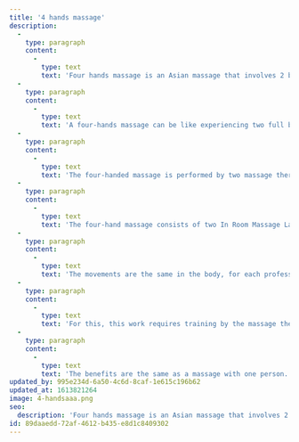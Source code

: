 ```yaml
---
title: '4 hands massage'
description:
  -
    type: paragraph
    content:
      -
        type: text
        text: 'Four hands massage is an Asian massage that involves 2 beautiful masseuses working in tandem to relieve your stress and find every sensitive spot that you have on your body.'
  -
    type: paragraph
    content:
      -
        type: text
        text: 'A four-hands massage can be like experiencing two full body massages at the same time. Good massage therapists will use the client’s body as a form of canvas onto which they choreograph slow, detailed moves of varying paces and pressures.'
  -
    type: paragraph
    content:
      -
        type: text
        text: 'The four-handed massage is performed by two massage therapists simultaneously, applied on the right and left sides of the body, giving the patient double relaxation'
  -
    type: paragraph
    content:
      -
        type: text
        text: 'The four-hand massage consists of two In Room Massage Las Vegas massage therapists performing a synchronized technical work simultaneously, on the right and left side. With double relaxation because it works on both sides of the brain.'
  -
    type: paragraph
    content:
      -
        type: text
        text: 'The movements are the same in the body, for each professional, that is, each on one side of the body with the same pressure applied.'
  -
    type: paragraph
    content:
      -
        type: text
        text: 'For this, this work requires training by the massage therapists, so that the patient feels being massaged by one person.'
  -
    type: paragraph
    content:
      -
        type: text
        text: 'The benefits are the same as a massage with one person. The level of muscle relaxation is increased because of the use 4 hand with more intense movements. '
updated_by: 995e234d-6a50-4c6d-8caf-1e615c196b62
updated_at: 1613821264
image: 4-handsaaa.png
seo:
  description: 'Four hands massage is an Asian massage that involves 2 beautiful masseuses working in tandem to relieve your stress and find every sensitive spot that you have on your body.'
id: 89daaedd-72af-4612-b435-e8d1c8409302
---
```

